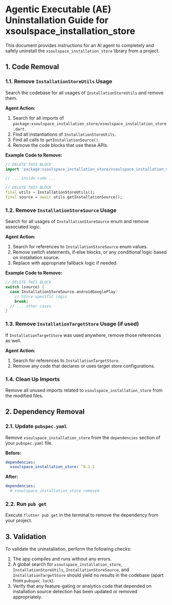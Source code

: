 <!--
version: 1.0.0
repository: https://github.com/xsoulspace/xsoulspace_packages/tree/main/pkgs/xsoulspace_installation_store
license: MIT
author: Arenukvern and contributors
-->

# Agentic Executable (AE) Uninstallation Guide for xsoulspace_installation_store

This document provides instructions for an AI agent to completely and safely uninstall the `xsoulspace_installation_store` library from a project.

## 1. Code Removal

### 1.1. Remove `InstallationStoreUtils` Usage

Search the codebase for all usages of `InstallationStoreUtils` and remove them.

**Agent Action:**

1. Search for all imports of `package:xsoulspace_installation_store/xsoulspace_installation_store.dart`.
2. Find all instantiations of `InstallationStoreUtils`.
3. Find all calls to `getInstallationSource()`.
4. Remove the code blocks that use these APIs.

**Example Code to Remove:**

```dart
// DELETE THIS BLOCK
import 'package:xsoulspace_installation_store/xsoulspace_installation_store.dart';

// ... inside code ...

// DELETE THIS BLOCK
final utils = InstallationStoreUtils();
final source = await utils.getInstallationSource();
```

### 1.2. Remove `InstallationStoreSource` Usage

Search for all usages of `InstallationStoreSource` enum and remove associated logic.

**Agent Action:**

1. Search for references to `InstallationStoreSource` enum values.
2. Remove switch statements, if-else blocks, or any conditional logic based on installation source.
3. Replace with appropriate fallback logic if needed.

**Example Code to Remove:**

```dart
// DELETE THIS BLOCK
switch (source) {
  case InstallationStoreSource.androidGooglePlay:
    // Store-specific logic
    break;
  // ... other cases
}
```

### 1.3. Remove `InstallationTargetStore` Usage (if used)

If `InstallationTargetStore` was used anywhere, remove those references as well.

**Agent Action:**

1. Search for references to `InstallationTargetStore`.
2. Remove any code that declares or uses target store configurations.

### 1.4. Clean Up Imports

Remove all unused imports related to `xsoulspace_installation_store` from the modified files.

## 2. Dependency Removal

### 2.1. Update `pubspec.yaml`

Remove `xsoulspace_installation_store` from the `dependencies` section of your `pubspec.yaml` file.

**Before:**

```yaml
dependencies:
  xsoulspace_installation_store: ^0.1.2
```

**After:**

```yaml
dependencies:
  # xsoulspace_installation_store removed
```

### 2.2. Run `pub get`

Execute `flutter pub get` in the terminal to remove the dependency from your project.

## 3. Validation

To validate the uninstallation, perform the following checks:

1. The app compiles and runs without any errors.
2. A global search for `xsoulspace_installation_store`, `InstallationStoreUtils`, `InstallationStoreSource`, and `InstallationTargetStore` should yield no results in the codebase (apart from `pubspec.lock`).
3. Verify that any feature-gating or analytics code that depended on installation source detection has been updated or removed appropriately.
